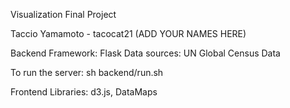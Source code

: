 Visualization Final Project

Taccio Yamamoto - tacocat21
(ADD YOUR NAMES HERE)

Backend
Framework: Flask
Data sources:
UN Global Census Data

To run the server:
sh backend/run.sh

Frontend
Libraries: d3.js, DataMaps